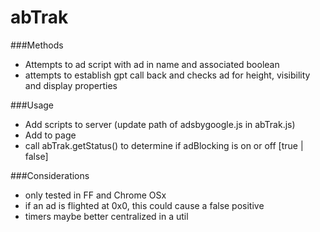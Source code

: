 # abTrak

###Methods
- Attempts to ad script with ad in name and associated boolean
- attempts to establish gpt call back and checks ad for height, visibility and display properties

###Usage
- Add scripts to server (update path of adsbygoogle.js in abTrak.js)
- Add <script src="js/adTrak.js"></script> to page
- call abTrak.getStatus() to determine if adBlocking is on or off [true | false]

###Considerations
- only tested in FF and Chrome OSx
- if an ad is flighted at 0x0, this could cause a false positive
- timers maybe better centralized in a util
